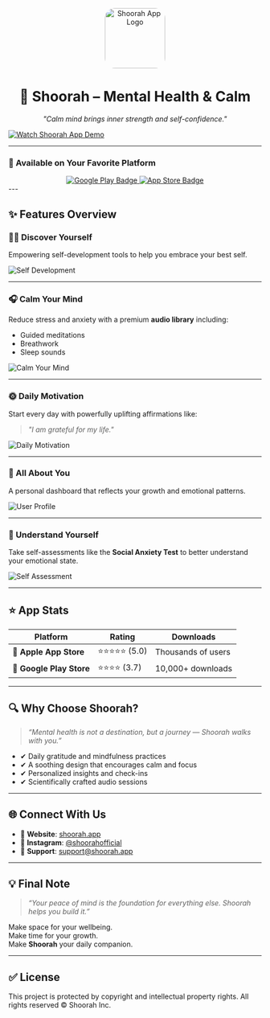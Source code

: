 <p align="center">
  <img src="https://is1-ssl.mzstatic.com/image/thumb/Purple211/v4/e0/38/ef/e038efb8-7c20-c804-ce7f-909f0cf3eb33/AppIcon-0-0-1x_U007emarketing-0-7-0-85-220.png/230x0w.webp" width="120" style="border-radius: 20px;" alt="Shoorah App Logo" />
</p>

<h1 align="center">🌿 Shoorah – Mental Health & Calm</h1>

<p align="center"><em>"Calm mind brings inner strength and self-confidence."</em></p>

[![Watch Shoorah App Demo](https://img.youtube.com/vi/5fkQVwUMNug/0.jpg)](https://www.youtube.com/watch?v=5fkQVwUMNug)



---

### 🔽 Available on Your Favorite Platform

<div align="center">

<a href="https://play.google.com/store/apps/details?id=com.shoorah&hl=en_IN&pli=1" target="_blank">
  <img src="https://img.shields.io/badge/Download-Google_Play-3DDC84?style=for-the-badge&logo=google-play&logoColor=white" alt="Google Play Badge">
</a>

<a href="https://apps.apple.com/in/app/shoorah-mental-health/id1669683359" target="_blank">
  <img src="https://img.shields.io/badge/Download-App_Store-000000?style=for-the-badge&logo=apple&logoColor=white" alt="App Store Badge">
</a>

</div>
---

## ✨ Features Overview

### 🧘‍♀️ Discover Yourself
Empowering self-development tools to help you embrace your best self.

![Self Development](https://play-lh.googleusercontent.com/Xihavky1P8DZoF54zuKrRl-B5Ow3h8xPfoRxa_jKzlQaqzJxgA5T6PFO1p6B8MX2_IQ=w526-h296-rw)

---

### 🎧 Calm Your Mind
Reduce stress and anxiety with a premium **audio library** including:
- Guided meditations
- Breathwork
- Sleep sounds

![Calm Your Mind](https://play-lh.googleusercontent.com/yPO8A3VAp2cH1fg5YShJ3Oblwdrsl4TGj8t9hsqlmPzsyWRQ7U2mxkEP_3701nOD-ts=w526-h296-rw)

---

### 🌞 Daily Motivation
Start every day with powerfully uplifting affirmations like:

> *"I am grateful for my life."*

![Daily Motivation](https://play-lh.googleusercontent.com/gPKaGXu-3sul5rTC8CzXB0yooX7CAfBPO4FE-7L9cW7zOcuWLr0MDiOBE2-JrFbW6ew=w526-h296-rw)

---

### 👤 All About You
A personal dashboard that reflects your growth and emotional patterns.

![User Profile](https://play-lh.googleusercontent.com/gPKaGXu-3sul5rTC8CzXB0yooX7CAfBPO4FE-7L9cW7zOcuWLr0MDiOBE2-JrFbW6ew=w526-h296-rw)

---

### 🧠 Understand Yourself
Take self-assessments like the **Social Anxiety Test** to better understand your emotional state.

![Self Assessment](https://play-lh.googleusercontent.com/AogXfOR_ALKnNmFqF8ShibAzbROo2JL7dkrzKE04MW7svlamLkrpNvfP-5947cPEFuA1=w526-h296-rw)

---

## ⭐ App Stats

| Platform       | Rating      | Downloads       |
|----------------|-------------|------------------|
| 📱 **Apple App Store** | ⭐️⭐️⭐️⭐️⭐️ (5.0) | Thousands of users |
| 📱 **Google Play Store** | ⭐️⭐️⭐️⭐ (3.7) | 10,000+ downloads |

---

## 🔍 Why Choose Shoorah?

> *“Mental health is not a destination, but a journey — Shoorah walks with you.”*

- ✔ Daily gratitude and mindfulness practices
- ✔ A soothing design that encourages calm and focus
- ✔ Personalized insights and check-ins
- ✔ Scientifically crafted audio sessions

---

## 🌐 Connect With Us

- 🔗 **Website**: [shoorah.app](https://www.shoorah.app)
- 📱 **Instagram**: [@shoorahofficial](https://instagram.com/shoorahofficial)
- 📧 **Support**: support@shoorah.app

---

## 💡 Final Note

> *“Your peace of mind is the foundation for everything else. Shoorah helps you build it.”*

Make space for your wellbeing.  
Make time for your growth.  
Make **Shoorah** your daily companion.

---

## ✅ License

This project is protected by copyright and intellectual property rights. All rights reserved © Shoorah Inc.

